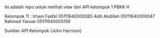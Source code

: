 Ini adalah repo untuk melihat view dari API kelompok 1 PBKK H

Kelompok 11 :
Irham Fadhil 05111640000085
Aidil Abdillah 05111640000047
Rahmad Yanuar 05111640000159

Sumber API
Kelompok (John Harrison)


